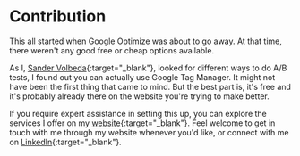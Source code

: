 # Contribution

This all started when Google Optimize was about to go away. At that time, there weren't any good free or cheap options available.

As I, [Sander Volbeda](https://sandervolbeda.com){:target="_blank"}, looked for different ways to do A/B tests, I found out you can actually use Google Tag Manager. It might not have been the first thing that came to mind. But the best part is, it's free and it's probably already there on the website you're trying to make better.

If you require expert assistance in setting this up, you can explore the services I offer on my [website](https://sandervolbeda.com){:target="_blank"}. Feel welcome to get in touch with me through my website whenever you'd like, or connect with me on [LinkedIn](https://linkedin.com/in/sandervolbeda){:target="_blank"}.